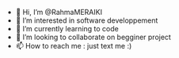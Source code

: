 - 👋 Hi, I’m @RahmaMERAIKI
- 👀 I’m interested in software developpement
- 🌱 I’m currently learning to code
- 💞️ I’m looking to collaborate on begginer project
- 📫 How to reach me : just text me :) 

<!---
RahmaMERAIKI/RahmaMERAIKI is a ✨ special ✨ repository because its `README.md` (this file) appears on your GitHub profile.
You can click the Preview link to take a look at your changes.
--->
